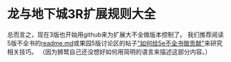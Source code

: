 # 龙与地下城3R扩展规则大全
总而言之，现在3版也开始用github来为扩展大不全做版本控制了。
我们推荐阅读5版不全书的[readme.md](https://github.com/DND5eChm/DND5e_chm/blob/main/README.md)或果园5版讨论区的帖子["如何给5e不全书做贡献"](https://www.goddessfantasy.net/bbs/index.php?topic=151088.0)来研究相关技巧。
（因为狮鹫自己还没想好如何用简明的语言来描述这部分内容。）
